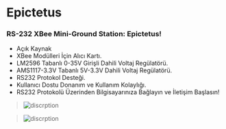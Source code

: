 # Epictetus
### RS-232 XBee Mini-Ground Station: Epictetus!
- Açık Kaynak
- XBee Modülleri İçin Alıcı Kartı.
- LM2596 Tabanlı 0-35V Girişli Dahili Voltaj Regülatörü.
- AMS1117-3.3V Tabanlı 5V-3.3V Dahili Voltaj Regülatörü.
- RS232 Protokol Desteği.
- Kullanıcı Dostu Donanım ve Kullanım Kolaylığı.
- RS232 Protokolü Üzerinden Bilgisayarınıza Bağlayın ve İletişim Başlasın!

>![discrption](https://raw.githubusercontent.com/dh1p-dev/Epictetus/master/Ground3D.png)
 
>![discrption](https://raw.githubusercontent.com/dh1p-dev/Epictetus/master/GroundPCB.png)

